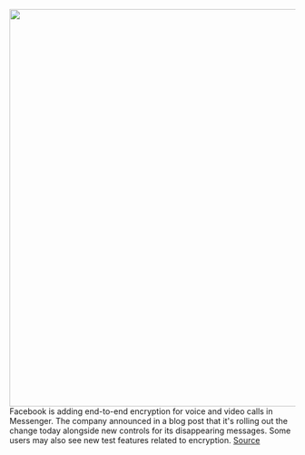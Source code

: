 <img src='https://cdn.vox-cdn.com/thumbor/UQ41K5XojaLACLllNHgeAIBuEZQ=/0x0:2040x1360/1200x800/filters:focal(857x517:1183x843)/cdn.vox-cdn.com/uploads/chorus_image/image/69722160/akrales_180614_1777_0080.0.jpg' width='700px' /><br/>
Facebook is adding end-to-end encryption for voice and video calls in Messenger. The company announced in a blog post that it's rolling out the change today alongside new controls for its disappearing messages. Some users may also see new test features related to encryption.
<a href='https://www.theverge.com/2021/8/13/22623627/facebook-messenger-video-calls-end-to-end-encryption'> Source <a/>